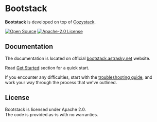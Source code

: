 # Bootstack

**Bootstack** is developed on top of [Cozystack](https://github.com/aenix-io/cozystack).

[![Open Source](https://img.shields.io/badge/Open-Source-brightgreen)](https://opensource.org/)
[![Apache-2.0 License](https://img.shields.io/github/license/astrasky-net/bootstack)](https://opensource.org/licenses/)




## Documentation

The documentation is located on official [bootstack.astrasky.net](https://bootstack.astrasky.net) website.

Read [Get Started](https://cozystack.io/docs/get-started/) section for a quick start.

If you encounter any difficulties, start with the [troubleshooting guide](https://bootstack.astrasky.net/docs/), and work your way through the process that we've outlined.

## License

Bootstack is licensed under Apache 2.0.  
The code is provided as-is with no warranties.
